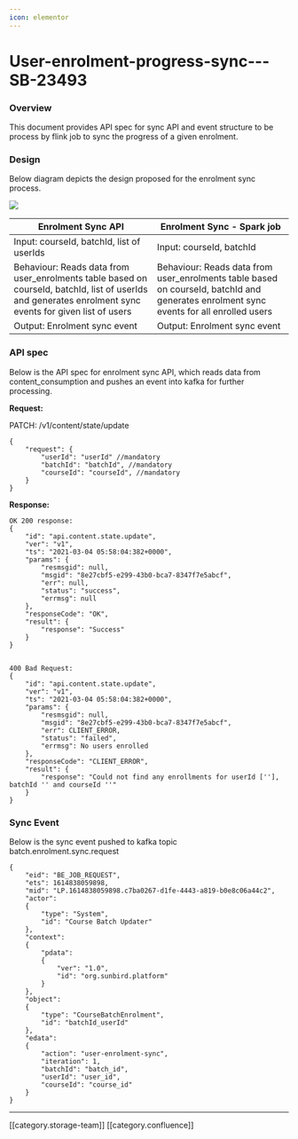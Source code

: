 ```yaml
---
icon: elementor
---
```


# User-enrolment-progress-sync---SB-23493

### Overview

This document provides API spec for sync API and event structure to be process by flink job to sync the progress of a given enrolment.

### Design

Below diagram depicts the design proposed for the enrolment sync process.

![](../../../../.gitbook/assets/enrolment\_sync.png)

| **Enrolment Sync API**                                                                                                                                    | **Enrolment Sync - Spark job**                                                                                                          |
| --------------------------------------------------------------------------------------------------------------------------------------------------------- | --------------------------------------------------------------------------------------------------------------------------------------- |
| Input: courseId, batchId, list of userIds                                                                                                                 | Input: courseId, batchId                                                                                                                |
| Behaviour: Reads data from user\_enrolments table based on courseId, batchId, list of userIds and generates enrolment sync events for given list of users | Behaviour: Reads data from user\_enrolments table based on courseId, batchId and generates enrolment sync events for all enrolled users |
| Output: Enrolment sync event                                                                                                                              | Output: Enrolment sync event                                                                                                            |

### API spec

Below is the API spec for enrolment sync API, which reads data from content\_consumption and pushes an event into kafka for further processing.

**Request:**

PATCH: /v1/content/state/update

```
{
    "request": {
        "userId": "userId" //mandatory
        "batchId": "batchId", //mandatory
        "courseId": "courseId", //mandatory
    }
}
```

**Response:**

```
OK 200 response:
{
    "id": "api.content.state.update",
    "ver": "v1",
    "ts": "2021-03-04 05:58:04:382+0000",
    "params": {
        "resmsgid": null,
        "msgid": "8e27cbf5-e299-43b0-bca7-8347f7e5abcf",
        "err": null,
        "status": "success",
        "errmsg": null
    },
    "responseCode": "OK",
    "result": {
        "response": "Success"
    }
}


400 Bad Request:
{
    "id": "api.content.state.update",
    "ver": "v1",
    "ts": "2021-03-04 05:58:04:382+0000",
    "params": {
        "resmsgid": null,
        "msgid": "8e27cbf5-e299-43b0-bca7-8347f7e5abcf",
        "err": CLIENT_ERROR,
        "status": "failed",
        "errmsg": No users enrolled
    },
    "responseCode": "CLIENT_ERROR",
    "result": {
        "response": "Could not find any enrollments for userId [''], batchId '' and courseId ''"
    }
}
```

### Sync Event

Below is the sync event pushed to kafka topic batch.enrolment.sync.request

```
{
    "eid": "BE_JOB_REQUEST",
    "ets": 1614838059898,
    "mid": "LP.1614838059898.c7ba0267-d1fe-4443-a819-b0e8c06a44c2",
    "actor":
    {
        "type": "System",
        "id": "Course Batch Updater"
    },
    "context":
    {
        "pdata":
        {
            "ver": "1.0",
            "id": "org.sunbird.platform"
        }
    },
    "object":
    {
        "type": "CourseBatchEnrolment",
        "id": "batchId_userId"
    },
    "edata":
    {
        "action": "user-enrolment-sync",
        "iteration": 1,
        "batchId": "batch_id",
        "userId": "user_id",
        "courseId": "course_id"
    }
}
```

***

\[\[category.storage-team]] \[\[category.confluence]]
